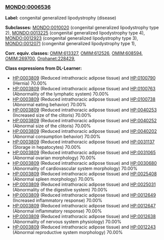 
### [MONDO:0006536](http://purl.obolibrary.org/obo/MONDO_0006536)
**Label:** congenital generalized lipodystrophy (disease)

**Subclasses:** [MONDO:0010020](http://purl.obolibrary.org/obo/MONDO_0010020) (congenital generalized lipodystrophy type 2), [MONDO:0013225](http://purl.obolibrary.org/obo/MONDO_0013225) (congenital generalized lipodystrophy type 4), [MONDO:0012923](http://purl.obolibrary.org/obo/MONDO_0012923) (congenital generalized lipodystrophy type 3), [MONDO:0012071](http://purl.obolibrary.org/obo/MONDO_0012071) (congenital generalized lipodystrophy type 1), 

**Corr. equiv. classes:** [OMIM:613327](http://purl.obolibrary.org/obo/OMIM_613327), [OMIM:612526](http://purl.obolibrary.org/obo/OMIM_612526), [OMIM:608594](http://purl.obolibrary.org/obo/OMIM_608594), [OMIM:269700](http://purl.obolibrary.org/obo/OMIM_269700), [Orphanet:228429](http://www.orpha.net/ORDO/Orphanet_228429), 

**Class expressions from DL-Learner:**

- [HP:0003809](http://purl.obolibrary.org/obo/HP_0003809) (Reduced intrathoracic adipose tissue) and [HP:0100790](http://purl.obolibrary.org/obo/HP_0100790) (Hernia) 70.00%
- [HP:0003809](http://purl.obolibrary.org/obo/HP_0003809) (Reduced intrathoracic adipose tissue) and [HP:0100763](http://purl.obolibrary.org/obo/HP_0100763) (Abnormality of the lymphatic system) 70.00%
- [HP:0003809](http://purl.obolibrary.org/obo/HP_0003809) (Reduced intrathoracic adipose tissue) and [HP:0100738](http://purl.obolibrary.org/obo/HP_0100738) (Abnormal eating behavior) 70.00%
- [HP:0003809](http://purl.obolibrary.org/obo/HP_0003809) (Reduced intrathoracic adipose tissue) and [HP:0040253](http://purl.obolibrary.org/obo/HP_0040253) (Increased size of the clitoris) 70.00%
- [HP:0003809](http://purl.obolibrary.org/obo/HP_0003809) (Reduced intrathoracic adipose tissue) and [HP:0040252](http://purl.obolibrary.org/obo/HP_0040252) (Abnormal size of the clitoris) 70.00%
- [HP:0003809](http://purl.obolibrary.org/obo/HP_0003809) (Reduced intrathoracic adipose tissue) and [HP:0040202](http://purl.obolibrary.org/obo/HP_0040202) (Abnormal consumption behavior) 70.00%
- [HP:0003809](http://purl.obolibrary.org/obo/HP_0003809) (Reduced intrathoracic adipose tissue) and [HP:0031137](http://purl.obolibrary.org/obo/HP_0031137) (Storage in hepatocytes) 70.00%
- [HP:0003809](http://purl.obolibrary.org/obo/HP_0003809) (Reduced intrathoracic adipose tissue) and [HP:0031065](http://purl.obolibrary.org/obo/HP_0031065) (Abnormal ovarian morphology) 70.00%
- [HP:0003809](http://purl.obolibrary.org/obo/HP_0003809) (Reduced intrathoracic adipose tissue) and [HP:0030680](http://purl.obolibrary.org/obo/HP_0030680) (Abnormality of cardiovascular system morphology) 70.00%
- [HP:0003809](http://purl.obolibrary.org/obo/HP_0003809) (Reduced intrathoracic adipose tissue) and [HP:0025408](http://purl.obolibrary.org/obo/HP_0025408) (Abnormal spleen morphology) 70.00%
- [HP:0003809](http://purl.obolibrary.org/obo/HP_0003809) (Reduced intrathoracic adipose tissue) and [HP:0025031](http://purl.obolibrary.org/obo/HP_0025031) (Abnormality of the digestive system) 70.00%
- [HP:0003809](http://purl.obolibrary.org/obo/HP_0003809) (Reduced intrathoracic adipose tissue) and [HP:0012649](http://purl.obolibrary.org/obo/HP_0012649) (Increased inflammatory response) 70.00%
- [HP:0003809](http://purl.obolibrary.org/obo/HP_0003809) (Reduced intrathoracic adipose tissue) and [HP:0012647](http://purl.obolibrary.org/obo/HP_0012647) (Abnormal inflammatory response) 70.00%
- [HP:0003809](http://purl.obolibrary.org/obo/HP_0003809) (Reduced intrathoracic adipose tissue) and [HP:0012638](http://purl.obolibrary.org/obo/HP_0012638) (Abnormality of nervous system physiology) 70.00%
- [HP:0003809](http://purl.obolibrary.org/obo/HP_0003809) (Reduced intrathoracic adipose tissue) and [HP:0012243](http://purl.obolibrary.org/obo/HP_0012243) (Abnormal reproductive system morphology) 70.00%


